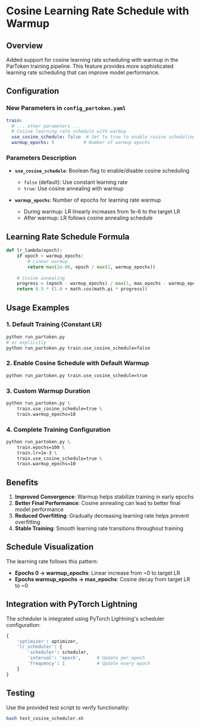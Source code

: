 # Cosine Learning Rate Schedule with Warmup

## Overview

Added support for cosine learning rate scheduling with warmup in the ParToken training pipeline. This feature provides more sophisticated learning rate scheduling that can improve model performance.

## Configuration

### New Parameters in `config_partoken.yaml`

```yaml
train:
  # ... other parameters ...
  # Cosine learning rate schedule with warmup
  use_cosine_schedule: false  # Set to true to enable cosine scheduling
  warmup_epochs: 5           # Number of warmup epochs
```

### Parameters Description

- **`use_cosine_schedule`**: Boolean flag to enable/disable cosine scheduling
  - `false` (default): Use constant learning rate
  - `true`: Use cosine annealing with warmup
  
- **`warmup_epochs`**: Number of epochs for learning rate warmup
  - During warmup: LR linearly increases from 1e-6 to the target LR
  - After warmup: LR follows cosine annealing schedule

## Learning Rate Schedule Formula

```python
def lr_lambda(epoch):
    if epoch < warmup_epochs:
        # Linear warmup
        return max(1e-06, epoch / max(1, warmup_epochs))
    
    # Cosine annealing
    progress = (epoch - warmup_epochs) / max(1, max_epochs - warmup_epochs)
    return 0.5 * (1.0 + math.cos(math.pi * progress))
```

## Usage Examples

### 1. Default Training (Constant LR)
```bash
python run_partoken.py
# or explicitly
python run_partoken.py train.use_cosine_schedule=false
```

### 2. Enable Cosine Schedule with Default Warmup
```bash
python run_partoken.py train.use_cosine_schedule=true
```

### 3. Custom Warmup Duration
```bash
python run_partoken.py \
    train.use_cosine_schedule=true \
    train.warmup_epochs=10
```

### 4. Complete Training Configuration
```bash
python run_partoken.py \
    train.epochs=100 \
    train.lr=1e-3 \
    train.use_cosine_schedule=true \
    train.warmup_epochs=10
```

## Benefits

1. **Improved Convergence**: Warmup helps stabilize training in early epochs
2. **Better Final Performance**: Cosine annealing can lead to better final model performance
3. **Reduced Overfitting**: Gradually decreasing learning rate helps prevent overfitting
4. **Stable Training**: Smooth learning rate transitions throughout training

## Schedule Visualization

The learning rate follows this pattern:
- **Epochs 0 → warmup_epochs**: Linear increase from ~0 to target LR
- **Epochs warmup_epochs → max_epochs**: Cosine decay from target LR to ~0

## Integration with PyTorch Lightning

The scheduler is integrated using PyTorch Lightning's scheduler configuration:

```python
{
    'optimizer': optimizer,
    'lr_scheduler': {
        'scheduler': scheduler,
        'interval': 'epoch',      # Update per epoch
        'frequency': 1            # Update every epoch
    }
}
```

## Testing

Use the provided test script to verify functionality:
```bash
bash test_cosine_scheduler.sh
```
